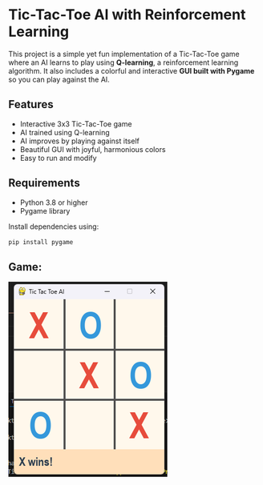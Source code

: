 # Tic-Tac-Toe AI with Reinforcement Learning

This project is a simple yet fun implementation of a Tic-Tac-Toe game where an AI learns to play using **Q-learning**, a reinforcement learning algorithm. It also includes a colorful and interactive **GUI built with Pygame** so you can play against the AI.

## Features
- Interactive 3x3 Tic-Tac-Toe game
- AI trained using Q-learning
- AI improves by playing against itself
- Beautiful GUI with joyful, harmonious colors
- Easy to run and modify

## Requirements
- Python 3.8 or higher
- Pygame library

Install dependencies using:

```bash
pip install pygame

```
## Game: 

![Alt text](result.png)
